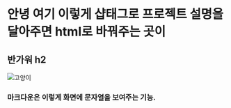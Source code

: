 # 안녕 여기 이렇게 샵태그로 프로젝트 설명을 달아주면 html로 바꿔주는 곳이

## 반가워 h2

![고양이](https://images.mypetlife.co.kr/content/uploads/2019/09/06150205/cat-baby-4208578_1920.jpg)

### 마크다운은 이렇게 화면에 문자열을 보여주는 기능.